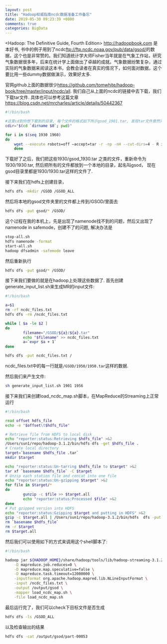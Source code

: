 ```yaml
---
layout: post
title: "Hadoop权威指南ncdc数据准备工作备忘"
date: 2019-05-30 09:23:39 +0800
comments: true
categories: BigData
---
```

<Hadoop: The Definitive Guide, Fourth Edition> <http://hadoopbook.com> 是本好书, 书中的例子用到了ncdc<ftp://ftp.ncdc.noaa.gov/pub/data/gsod/>的数据，这个也是非常赞的。我们知道统计学大师Fisher当年就是在气象工作站，研究气象数据很多年，后来在统计学上面做出了卓越的成就。气象数据纷繁复杂，通过实际的气象数据来阅读这本书，会教会读者在真实的情况下，如何面对数据，这个要比用一些dummy数据做演示，效果好太多.

官网github上面的数据很少<https://github.com/tomwhite/hadoop-book/tree/master/input/ncdc/all>. 我们自己从上面的ncdc的链接中去下载，我们下载tar文件. 具体也可以参考这篇文章<https://blog.csdn.net/mrcharles/article/details/50442367>

```sh
#!/bin/bash

#这里cd到你想下载到的目录, 每个文件的格式如下所示gsod_1901.tar, 发现tar文件竟然只有从1930年才不是空文件
cdir="$(cd `dirname $0`; pwd)"

for i in $(seq 1930 1960)
do
    wget --execute robots=off —accept=tar -r -np -nH --cut-dirs=4 - R index.html* ftp://ftp.ncdc.noaa.gov/pub/data/gsod/$i/
    done
```

下载好了之后，我们把这些1930/gsod_1930.tar 之类的文件，重新命令为1930/1930.tar, 然后把所有的文件都放到一个本地的目录，起名叫gsod， 现在gsod目录里都是1930/1930.tar这样的文件了.

接下来我们在hdfs上创建目录，

```sh
hdfs dfs -mkdir /GSOD /GSOD_ALL
```

然后将本地的gsod文件夹里的文件都上传到/GSOD/里面去

```sh
hdfs dfs -put gsod/* /GSOD/
```

这个过程在我的本机上，先是出现了namenode找不到的问题，然后又出现了namenode in safemode，创建不了的问题, 解决办法是

```sh
stop-all.sh
hdfs namenode -format
start-all.sh
hadoop dfsadmin -safemode leave
```

然后重新执行

```sh
hdfs dfs -put gsod/* /GSOD/
```

接下来我们要做的就是在hadoop上处理这些数据了. 首先创建generate_input_list.sh来生成MR的input文件:

```sh
#!/bin/bash

a=$1
rm -rf ncdc_files.txt
hdfs dfs -rm /ncdc_files.txt

while [ $a -le $2 ]
do
        filename="/GSOD/${a}/${a}.tar"
        echo "$filename" >> ncdc_files.txt
        a=`expr $a + 1`
done

hdfs dfs -put ncdc_files.txt /
```

ncdc_files.txt中的每一行就是``/GSOD/1950/1950.tar``这样的数据.

然后我们来产生文件:

```sh
sh generate_input_list.sh 1901 1956
```

接下来我们来创建load_ncdc_map.sh脚本，在MapReduce的Streaming上正常运行

```sh
#!/bin/bash

read offset hdfs_file
echo -e "$offset\t$hdfs_file"

# Retrieve file from HDFS to local disk
echo "reporter:status:Retrieving $hdfs_file" >&2
/Users/sun1/repo/hadoop-3.1.2/bin/hdfs dfs -get $hdfs_file .
# Create local directory
target=`basename $hdfs_file .tar`
mkdir $target

echo "reporter:status:Un-tarring $hdfs_file to $target" >&2
tar xf `basename $hdfs_file` -C $target
# Unzip each station file and concat into one file
echo "reporter:status:Un-gzipping $target" >&2
for file in $target/*
do
        gunzip -c $file >> $target.all
        echo "reporter:status:Processed $file" >&2
done
# Put gzipped version into HDFS
echo "reporter:status:Gzipping $target and putting in HDFS" >&2
gzip -c $target.all | /Users/sun1/repo/hadoop-3.1.2/bin/hdfs  dfs -put - /GSOD_ALL/$target.gz
rm `basename $hdfs_file`
rm -r $target
rm $target.all
```

然后我们可以使用如下的方式来调用这个shell脚本了:

```sh
#!/bin/bash

hadoop jar ${HADOOP_HOME}/share/hadoop/tools/lib/hadoop-streaming-3.1.2.jar \
    -D mapreduce.job.reduces=0 \
    -D mapreduce.map.speculative=false \
    -D mapreduce.task.timeout=12000000 \
    -inputformat org.apache.hadoop.mapred.lib.NLineInputFormat \
    -input /ncdc_files.txt \
    -output /output/gsod \
    -mapper load_ncdc_map.sh \
    -file load_ncdc_map.sh
```

最后运行完了，我们可以check下目标文件是否生成

```sh
hdfs dfs -ls /GSOD_ALL
```

以及检查输出的结果

```sh
hdfs dfs -cat /output/gsod/part-00053
```

